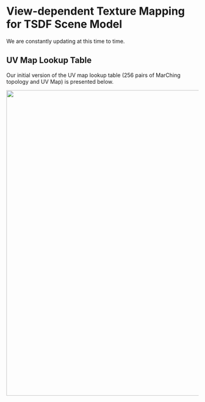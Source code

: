# View-dependent Texture Mapping for TSDF Scene Model

We are constantly updating at this time to time.

## UV Map Lookup Table

Our initial version of the UV map lookup table (256 pairs of MarChing topology and UV Map) is presented below.

<img src="images/mcuvlut.png" width=800>
